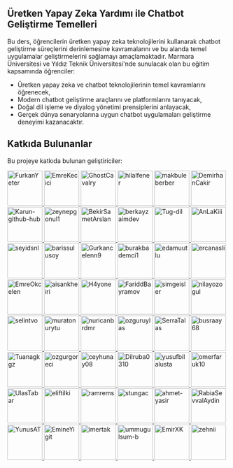 ## Üretken Yapay Zeka Yardımı ile Chatbot Geliştirme Temelleri

Bu ders, öğrencilerin üretken yapay zeka teknolojilerini kullanarak chatbot geliştirme süreçlerini derinlemesine kavramalarını ve bu alanda temel uygulamalar geliştirmelerini sağlamayı amaçlamaktadır. Marmara Üniversitesi ve Yıldız Teknik Üniversitesi'nde sunulacak olan bu eğitim kapsamında öğrenciler:

* Üretken yapay zeka ve chatbot teknolojilerinin temel kavramlarını öğrenecek,
* Modern chatbot geliştirme araçlarını ve platformlarını tanıyacak,
* Doğal dil işleme ve diyalog yönetimi prensiplerini anlayacak,
*    Gerçek dünya senaryolarına uygun chatbot uygulamaları geliştirme deneyimi kazanacaktır.

## Katkıda Bulunanlar
Bu projeye katkıda bulunan geliştiriciler:

<div align="left">
  <a href="https://github.com/FurkanYeter" target="_blank">
    <img src="https://github.com/FurkanYeter.png" width="80" alt="FurkanYeter" />
  </a>
  <a href="https://github.com/EmreKecici" target="_blank">
    <img src="https://github.com/EmreKecici.png" width="80" alt="EmreKecici" />
  </a>
  <a href="https://github.com/GhostCavalry" target="_blank">
    <img src="https://github.com/GhostCavalry.png" width="80" alt="GhostCavalry" />
  </a>
  <a href="https://github.com/hilalfener" target="_blank">
    <img src="https://github.com/hilalfener.png" width="80" alt="hilalfener" />
  </a>
  <a href="https://github.com/makbuleberber" target="_blank">
    <img src="https://github.com/makbuleberber.png" width="80" alt="makbuleberber" />
  </a>
  <a href="https://github.com/DemirhanCakir" target="_blank">
    <img src="https://github.com/DemirhanCakir.png" width="80" alt="DemirhanCakir" />
  </a>
  <a href="https://github.com/Karun-github-hub" target="_blank">
    <img src="https://github.com/Karun-github-hub.png" width="80" alt="Karun-github-hub" />
  </a>
  <a href="https://github.com/zeynepgonul1" target="_blank">
    <img src="https://github.com/zeynepgonul1.png" width="80" alt="zeynepgonul1" />
  </a>
  <a href="https://github.com/BekirSametArslan" target="_blank">
    <img src="https://github.com/BekirSametArslan.png" width="80" alt="BekirSametArslan" />
  </a>
  <a href="https://github.com/berkayzaimdev" target="_blank">
    <img src="https://github.com/berkayzaimdev.png" width="80" alt="berkayzaimdev" />
  </a>
  <a href="https://github.com/Tug-dil" target="_blank">
    <img src="https://github.com/Tug-dil.png" width="80" alt="Tug-dil" />
  </a>
  <a href="https://github.com/AnLaKiii" target="_blank">
    <img src="https://github.com/AnLaKiii.png" width="80" alt="AnLaKiii" />
  </a>
  <a href="https://github.com/seyidsnl" target="_blank">
    <img src="https://github.com/seyidsnl.png" width="80" alt="seyidsnl" />
  </a>
  <a href="https://github.com/barissulusoy" target="_blank">
    <img src="https://github.com/barissulusoy.png" width="80" alt="barissulusoy" />
  </a>
  <a href="https://github.com/Gurkancelenn9" target="_blank">
    <img src="https://github.com/Gurkancelenn9.png" width="80" alt="Gurkancelenn9" />
  </a>
  <a href="https://github.com/burakbademci1" target="_blank">
    <img src="https://github.com/burakbademci1.png" width="80" alt="burakbademci1" />
  </a>
  <a href="https://github.com/edamuutlu" target="_blank">
    <img src="https://github.com/edamuutlu.png" width="80" alt="edamuutlu" />
  </a>
  <a href="https://github.com/ercanasli" target="_blank">
    <img src="https://github.com/ercanasli.png" width="80" alt="ercanasli" />
  </a>
  <a href="https://github.com/EmreOkcelen" target="_blank">
    <img src="https://github.com/EmreOkcelen.png" width="80" alt="EmreOkcelen" />
  </a>
  <a href="https://github.com/aisankheiri" target="_blank">
    <img src="https://github.com/aisankheiri.png" width="80" alt="aisankheiri" />
  </a>
  <a href="https://github.com/H4yone" target="_blank">
    <img src="https://github.com/H4yone.png" width="80" alt="H4yone" />
  </a>
  <a href="https://github.com/FariddBayramov" target="_blank">
    <img src="https://github.com/FariddBayramov.png" width="80" alt="FariddBayramov" />
  </a>
  <a href="https://github.com/simgeisler" target="_blank">
    <img src="https://github.com/simgeisler.png" width="80" alt="simgeisler" />
  </a>
  <a href="https://github.com/nilayozogul" target="_blank">
    <img src="https://github.com/nilayozogul.png" width="80" alt="nilayozogul" />
  </a>
  <a href="https://github.com/selintvo" target="_blank">
    <img src="https://github.com/selintvo.png" width="80" alt="selintvo" />
  </a>
  <a href="https://github.com/muratonurytu" target="_blank">
    <img src="https://github.com/muratonurytu.png" width="80" alt="muratonurytu" />
  </a>
  <a href="https://github.com/nuricanbrdmr" target="_blank">
    <img src="https://github.com/nuricanbrdmr.png" width="80" alt="nuricanbrdmr" />
  </a>
  <a href="https://github.com/ozguruylas" target="_blank">
    <img src="https://github.com/ozguruylas.png" width="80" alt="ozguruylas" />
  </a>
  <a href="https://github.com/SerraTalas" target="_blank">
    <img src="https://github.com/SerraTalas.png" width="80" alt="SerraTalas" />
  </a>
  <a href="https://github.com/busraay68" target="_blank">
    <img src="https://github.com/busraay68.png" width="80" alt="busraay68" />
  </a>
  <a href="https://github.com/Tuanagkgz" target="_blank">
    <img src="https://github.com/Tuanagkgz.png" width="80" alt="Tuanagkgz" />
  </a>
  <a href="https://github.com/ozgurgoreci" target="_blank">
    <img src="https://github.com/ozgurgoreci.png" width="80" alt="ozgurgoreci" />
  </a>
  <a href="https://github.com/ceyhunay08" target="_blank">
    <img src="https://github.com/ceyhunay08.png" width="80" alt="ceyhunay08" />
  </a>
  <a href="https://github.com/Dilruba0310" target="_blank">
    <img src="https://github.com/Dilruba0310.png" width="80" alt="Dilruba0310" />
  </a>
  <a href="https://github.com/yusufbilalusta" target="_blank">
    <img src="https://github.com/yusufbilalusta.png" width="80" alt="yusufbilalusta" />
  </a>
  <a href="https://github.com/omerfaruk10" target="_blank">
    <img src="https://github.com/omerfaruk10.png" width="80" alt="omerfaruk10" />
  </a>
  <a href="https://github.com/UlasTabar" target="_blank">
    <img src="https://github.com/UlasTabar.png" width="80" alt="UlasTabar" />
  </a>
  <a href="https://github.com/eliftilki" target="_blank">
    <img src="https://github.com/eliftilki.png" width="80" alt="eliftilki" />
  </a>
  <a href="https://github.com/ramrems" target="_blank">
    <img src="https://github.com/ramrems.png" width="80" alt="ramrems" />
  </a>
  <a href="https://github.com/stungac" target="_blank">
    <img src="https://github.com/stungac.png" width="80" alt="stungac" />
  </a>
  <a href="https://github.com/ahmet-yasir" target="_blank">
    <img src="https://github.com/ahmet-yasir.png" width="80" alt="ahmet-yasir" />
  </a>
  <a href="https://github.com/RabiaSevvalAydin" target="_blank">
    <img src="https://github.com/RabiaSevvalAydin.png" width="80" alt="RabiaSevvalAydin" />
  </a>
  <a href="https://github.com/YunusAT" target="_blank">
    <img src="https://github.com/YunusAT.png" width="80" alt="YunusAT" />
  </a>
  <a href="https://github.com/EmineYigit" target="_blank">
    <img src="https://github.com/EmineYigit.png" width="80" alt="EmineYigit" />
  </a>
  <a href="https://github.com/imertak" target="_blank">
    <img src="https://github.com/imertak.png" width="80" alt="imertak" />
  </a>
  <a href="https://github.com/ummugulsum-b" target="_blank">
    <img src="https://github.com/ummugulsum-b.png" width="80" alt="ummugulsum-b" />
  </a>
  <a href="https://github.com/EmirXK" target="_blank">
    <img src="https://github.com/EmirXK.png" width="80" alt="EmirXK" />
  </a>
  <a href="https://github.com/zehnii" target="_blank">
    <img src="https://github.com/zehnii.png" width="80" alt="zehnii" />
  </a>
</div>
